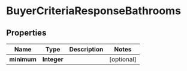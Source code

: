 

# BuyerCriteriaResponseBathrooms


## Properties

| Name | Type | Description | Notes |
|------------ | ------------- | ------------- | -------------|
|**minimum** | **Integer** |  |  [optional] |




